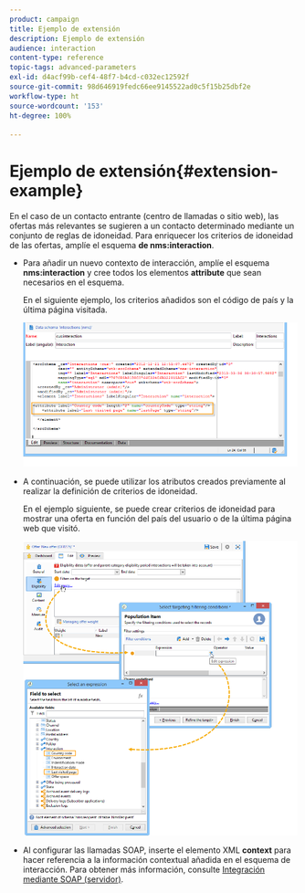 ```yaml
---
product: campaign
title: Ejemplo de extensión
description: Ejemplo de extensión
audience: interaction
content-type: reference
topic-tags: advanced-parameters
exl-id: d4acf99b-cef4-48f7-b4cd-c032ec12592f
source-git-commit: 98d646919fedc66ee9145522ad0c5f15b25dbf2e
workflow-type: ht
source-wordcount: '153'
ht-degree: 100%

---
```


# Ejemplo de extensión{#extension-example}

En el caso de un contacto entrante (centro de llamadas o sitio web), las ofertas más relevantes se sugieren a un contacto determinado mediante un conjunto de reglas de idoneidad. Para enriquecer los criterios de idoneidad de las ofertas, amplíe el esquema **de nms:interaction**.

* Para añadir un nuevo contexto de interacción, amplíe el esquema **nms:interaction** y cree todos los elementos **attribute** que sean necesarios en el esquema.

   En el siguiente ejemplo, los criterios añadidos son el código de país y la última página visitada.

   ![](assets/s_ncs_configuration_offer_schemas.png)

* A continuación, se puede utilizar los atributos creados previamente al realizar la definición de criterios de idoneidad.

   En el ejemplo siguiente, se puede crear criterios de idoneidad para mostrar una oferta en función del país del usuario o de la última página web que visitó.

   ![](assets/s_ncs_configuration_offer_context.png)

* Al configurar las llamadas SOAP, inserte el elemento XML **context** para hacer referencia a la información contextual añadida en el esquema de interacción. Para obtener más información, consulte [Integración mediante SOAP (servidor)](../../interaction/using/integration-via-soap--server-side-.md).
